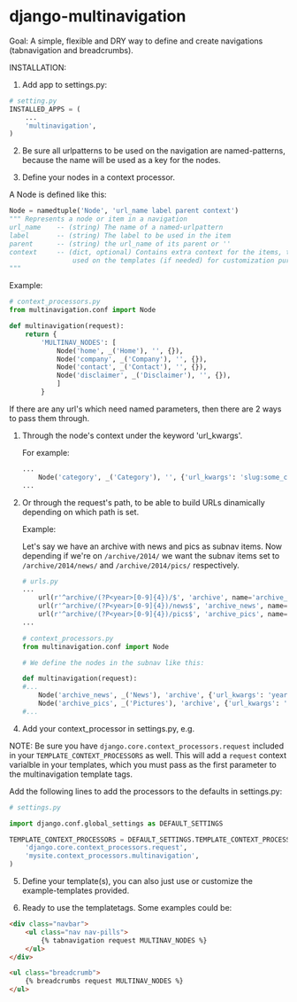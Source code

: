 django-multinavigation
======================

Goal: A simple, flexible and DRY way to define and create navigations
(tabnavigation and breadcrumbs).

INSTALLATION:

1) Add app to settings.py:
```python
# setting.py
INSTALLED_APPS = (
    ...
    'multinavigation',
)
```


2) Be sure all urlpatterns to be used on the navigation are named-patterns, 
because the name will be used as a key for the nodes.

3) Define your nodes in a context processor.

A Node is defined like this:

```python
Node = namedtuple('Node', 'url_name label parent context')
""" Represents a node or item in a navigation
url_name    -- (string) The name of a named-urlpattern
label       -- (string) The label to be used in the item
parent      -- (string) the url_name of its parent or ''
context     -- (dict, optional) Contains extra context for the items, to be
                used on the templates (if needed) for customization purposes.
"""
```
Example:

```python
# context_processors.py
from multinavigation.conf import Node

def multinavigation(request):
    return {
        'MULTINAV_NODES': [
            Node('home', _('Home'), '', {}),
            Node('company', _('Company'), '', {}),
            Node('contact', _('Contact'), '', {}),
            Node('disclaimer', _('Disclaimer'), '', {}),
            ]
        }
```

If there are any url's which need named parameters, then there are 2 ways to
pass them through.

1. Through the node's context under the keyword 'url_kwargs'. 

    For example:

    ```python
    ...
        Node('category', _('Category'), '', {'url_kwargs': 'slug:some_category'}),
    ...
    ```

2. Or through the request's path, to be able to build URLs dinamically
   depending on which path is set. 

    Example:

    Let's say we have an archive with news and pics as subnav items. Now
    depending if we're on `/archive/2014/` we want the subnav items set to
    `/archive/2014/news/` and `/archive/2014/pics/` respectively.

    ```python
    # urls.py
    ...
        url(r'^archive/(?P<year>[0-9]{4})/$', 'archive', name='archive_year'),
        url(r'^archive/(?P<year>[0-9]{4})/news$', 'archive_news', name='archive_news'),
        url(r'^archive/(?P<year>[0-9]{4})/pics$', 'archive_pics', name='archive_pics'),
    ...

    # context_processors.py
    from multinavigation.conf import Node

    # We define the nodes in the subnav like this:

    def multinavigation(request):
    #...
        Node('archive_news', _('News'), 'archive', {'url_kwargs': 'year:'}),
        Node('archive_pics', _('Pictures'), 'archive', {'url_kwargs': 'year:'}),
    #...
    ```

4) Add your context_processor in settings.py, e.g.

NOTE: Be sure you have `django.core.context_processors.request` included in
your `TEMPLATE_CONTEXT_PROCESSORS` as well. This will add a `request` context
varialble in your templates, which you must pass as the first parameter to the
multinavigation template tags.

Add the following lines to add the processors to the defaults in settings.py:

```python
# settings.py

import django.conf.global_settings as DEFAULT_SETTINGS

TEMPLATE_CONTEXT_PROCESSORS = DEFAULT_SETTINGS.TEMPLATE_CONTEXT_PROCESSORS + (
    'django.core.context_processors.request',
    'mysite.context_processors.multinavigation',
)
```


5) Define your template(s), you can also just use or customize the
example-templates provided.

6) Ready to use the templatetags. Some examples could be:
```html
<div class="navbar">
    <ul class="nav nav-pills">
        {% tabnavigation request MULTINAV_NODES %}
    </ul>
</div>

<ul class="breadcrumb">
    {% breadcrumbs request MULTINAV_NODES %}
</ul>
```
